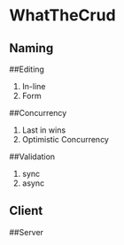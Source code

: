 # WhatTheCrud

## Naming

##Editing
  1. In-line
  2. Form

##Concurrency
  1. Last in wins
  2. Optimistic Concurrency

##Validation
  1. sync
  2. async
    
## Client

##Server
